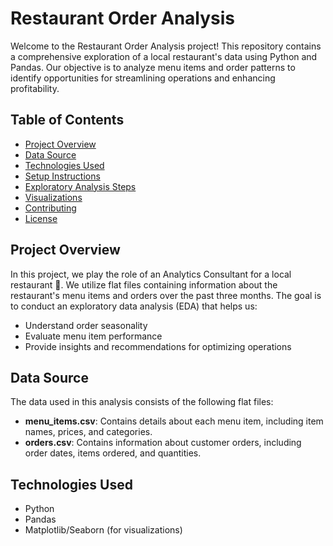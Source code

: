 # Restaurant Order Analysis  

Welcome to the Restaurant Order Analysis project! This repository contains a comprehensive exploration of a local restaurant's data using Python and Pandas. Our objective is to analyze menu items and order patterns to identify opportunities for streamlining operations and enhancing profitability.  

## Table of Contents  

- [Project Overview](#project-overview)  
- [Data Source](#data-source)  
- [Technologies Used](#technologies-used)  
- [Setup Instructions](#setup-instructions)  
- [Exploratory Analysis Steps](#exploratory-analysis-steps)  
- [Visualizations](#visualizations)  
- [Contributing](#contributing)  
- [License](#license)  

## Project Overview  

In this project, we play the role of an Analytics Consultant for a local restaurant 🍝. We utilize flat files containing information about the restaurant's menu items and orders over the past three months. The goal is to conduct an exploratory data analysis (EDA) that helps us:  

- Understand order seasonality  
- Evaluate menu item performance  
- Provide insights and recommendations for optimizing operations  

## Data Source  

The data used in this analysis consists of the following flat files:  

- **menu_items.csv**: Contains details about each menu item, including item names, prices, and categories.  
- **orders.csv**: Contains information about customer orders, including order dates, items ordered, and quantities.  

## Technologies Used  

- Python  
- Pandas  
- Matplotlib/Seaborn (for visualizations)  
